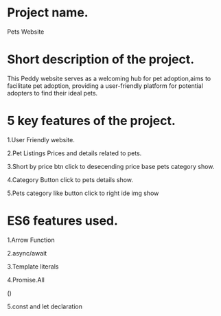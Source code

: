 <h1>Project name.</h1>
<p>Pets Website</p>
<h1>Short description of the project.</h1>
<p>This Peddy website serves as a welcoming hub for pet adoption,aims to facilitate pet adoption, providing a user-friendly platform for potential adopters to find their ideal pets.</p>
<h1> 5 key features of the project.</h1>
   <p>1.User Friendly website.</p>
   <p>2.Pet Listings Prices and details related to pets.</p>
   <p>3.Short by price btn click to desecending price base pets category show.</p>
   <p>4.Category Button click to pets details show.</p>
   <p>5.Pets category like button click to right ide img show</p>
<h1>ES6 features used.</h1>
  <p>1.Arrow Function</p>
  <p>2.async/await</p>
  <p>3.Template literals</p>
  <p>4.Promise.All</p>()
  <p>5.const and let declaration</p>
